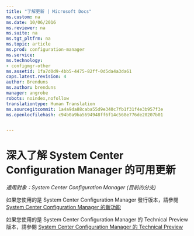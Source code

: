 ```yaml
---
title: "了解更新 | Microsoft Docs"
ms.custom: na
ms.date: 10/06/2016
ms.reviewer: na
ms.suite: na
ms.tgt_pltfrm: na
ms.topic: article
ms.prod: configuration-manager
ms.service: 
ms.technology:
- configmgr-other
ms.assetid: 1fa7d0d9-4bb5-4475-82ff-0d5da4a3da61
caps.latest.revision: 4
author: Brenduns
ms.author: brenduns
manager: angrobe
robots: noindex,nofollow
translationtype: Human Translation
ms.sourcegitcommit: 1a4a9da88caba55d9e340c7fb1f31f4e3b957f3e
ms.openlocfilehash: c94b0a9ba5694948ff6f14c568e776de20207b01


---
```

# <a name="learn-more-about-available-updates-for-system-center-configuration-manager"></a>深入了解 System Center Configuration Manager 的可用更新

*適用對象：System Center Configuration Manager (目前的分支)*

如果您使用的是 System Center Configuration Manager 發行版本，請參閱 [System Center Configuration Manager 的新功能](http://technet.microsoft.com/library/mt622084.aspx)  

 如果您使用的是 System Center Configuration Manager 的 Technical Preview 版本，請參閱 [System Center Configuration Manager 的 Technical Preview](http://technet.microsoft.com/library/mt595861.aspx)



<!--HONumber=Dec16_HO3-->


